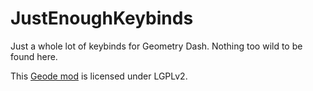 # JustEnoughKeybinds
Just a whole lot of keybinds for Geometry Dash. Nothing too wild to be found here.

This [Geode mod](https://geode-sdk.org) is licensed under LGPLv2.